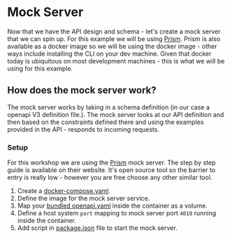 # Mock Server

Now that we have the API design and schema - let's create a mock server that we can spin up. For this example we will be using [Prism](https://meta.stoplight.io/docs/prism/ZG9jOjky-installation). Prism is also available as a docker image so we will be using the docker image - other ways include installing the CLI on your dev machine. Given that docker today is ubiquitous on most development machines - this is what we will be using for this example.

## How does the mock server work?

The mock server works by taking in a schema definition (in our case a openapi V3 definition file.). The mock server looks at our API definition and then based on the constraints defined there and using the examples provided in the API - responds to incoming requests.

### Setup

For this workshop we are using the [Prism](https://meta.stoplight.io/docs/prism/ZG9jOjky-installation) mock server. The step by step guide is available on their website. It's open source tool so the barrier to entry is really low - however you are free choose any other similar tool.

1. Create a [docker-compose.yaml](../specs/docker-compose.yaml).
2. Define the image for the mock server service.
3. Map your [bundled openapi.yaml](../specs/.outputs/openapi.yaml) inside the container as a volume.
4. Define a host system ```port``` mapping to mock server port ```4010``` running inside the container.
5. Add script in [package.json](../package.json) file to start the mock server.
